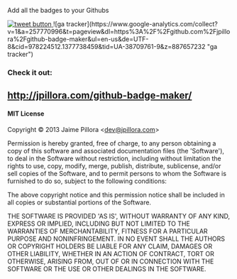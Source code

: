 Add all the badges to your Githubs

<a href="https://twitter.com/intent/tweet?text=Add+all+the+badges+to+your+Githubs!&url=https%3A%2F%2Fgithub.com%2Fjpillora%2Fgithub-badge-maker&hashtags=github&original_referer=http%3A%2F%2Fgithub.com%2F&tw_p=tweetbutton" target="_blank">
  <img src="http://jpillora.com/github-twitter-button/img/tweet.png"
       alt="tweet button" title="Add all the badges to your Githubs!"></img>
</a> ![ga tracker](https://www.google-analytics.com/collect?v=1&a=257770996&t=pageview&dl=https%3A%2F%2Fgithub.com%2Fjpillora%2Fgithub-badge-maker&ul=en-us&de=UTF-8&cid=978224512.1377738459&tid=UA-38709761-9&z=887657232 "ga tracker")

### Check it out:

## http://jpillora.com/github-badge-maker/

#### MIT License

Copyright &copy; 2013 Jaime Pillora &lt;dev@jpillora.com&gt;

Permission is hereby granted, free of charge, to any person obtaining
a copy of this software and associated documentation files (the
'Software'), to deal in the Software without restriction, including
without limitation the rights to use, copy, modify, merge, publish,
distribute, sublicense, and/or sell copies of the Software, and to
permit persons to whom the Software is furnished to do so, subject to
the following conditions:

The above copyright notice and this permission notice shall be
included in all copies or substantial portions of the Software.

THE SOFTWARE IS PROVIDED 'AS IS', WITHOUT WARRANTY OF ANY KIND,
EXPRESS OR IMPLIED, INCLUDING BUT NOT LIMITED TO THE WARRANTIES OF
MERCHANTABILITY, FITNESS FOR A PARTICULAR PURPOSE AND NONINFRINGEMENT.
IN NO EVENT SHALL THE AUTHORS OR COPYRIGHT HOLDERS BE LIABLE FOR ANY
CLAIM, DAMAGES OR OTHER LIABILITY, WHETHER IN AN ACTION OF CONTRACT,
TORT OR OTHERWISE, ARISING FROM, OUT OF OR IN CONNECTION WITH THE
SOFTWARE OR THE USE OR OTHER DEALINGS IN THE SOFTWARE.